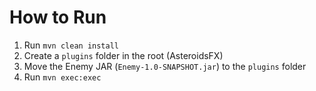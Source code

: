 # How to Run

1. Run `mvn clean install`
2. Create a `plugins` folder in the root (AsteroidsFX)
2. Move the Enemy JAR (`Enemy-1.0-SNAPSHOT.jar`) to the `plugins` folder
3. Run `mvn exec:exec`

